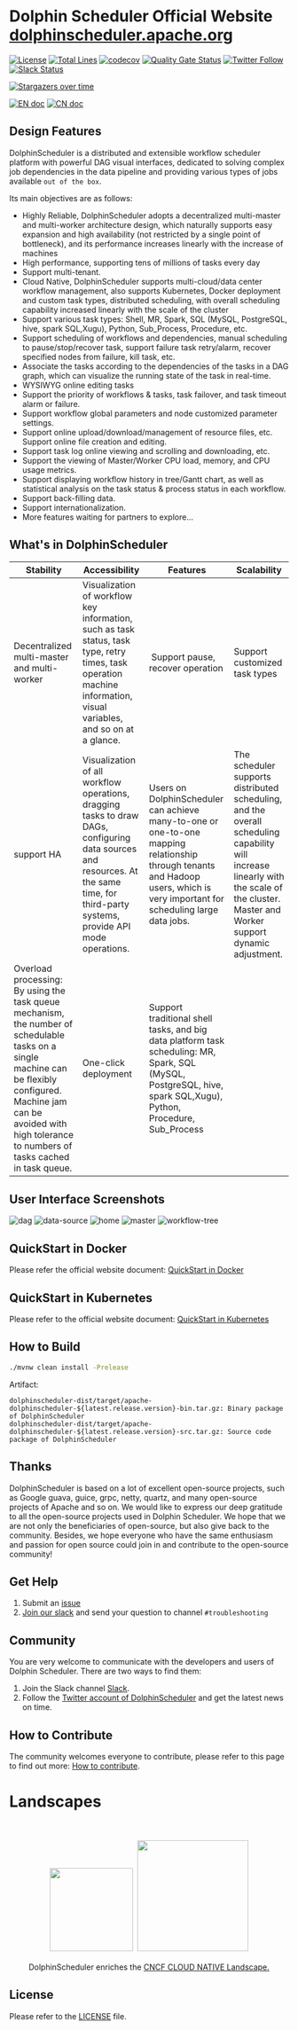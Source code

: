 Dolphin Scheduler Official Website
[dolphinscheduler.apache.org](https://dolphinscheduler.apache.org)
============

[![License](https://img.shields.io/badge/license-Apache%202-4EB1BA.svg)](https://www.apache.org/licenses/LICENSE-2.0.html)
[![Total Lines](https://tokei.rs/b1/github/apache/dolphinscheduler?category=lines)](https://github.com/apache/dolphinscheduler)
[![codecov](https://codecov.io/gh/apache/dolphinscheduler/branch/dev/graph/badge.svg)](https://codecov.io/gh/apache/dolphinscheduler/branch/dev)
[![Quality Gate Status](https://sonarcloud.io/api/project_badges/measure?project=apache-dolphinscheduler&metric=alert_status)](https://sonarcloud.io/dashboard?id=apache-dolphinscheduler)
[![Twitter Follow](https://img.shields.io/twitter/follow/dolphinschedule.svg?style=social&label=Follow)](https://twitter.com/dolphinschedule)
[![Slack Status](https://img.shields.io/badge/slack-join_chat-white.svg?logo=slack&style=social)](https://join.slack.com/t/asf-dolphinscheduler/shared_invite/zt-omtdhuio-_JISsxYhiVsltmC5h38yfw)




[![Stargazers over time](https://starchart.cc/apache/dolphinscheduler.svg)](https://starchart.cc/apache/dolphinscheduler)

[![EN doc](https://img.shields.io/badge/document-English-blue.svg)](README.md)
[![CN doc](https://img.shields.io/badge/文档-中文版-blue.svg)](README_zh_CN.md)

## Design Features

DolphinScheduler is a distributed and extensible workflow scheduler platform with powerful DAG visual interfaces, dedicated to solving complex job dependencies in the data pipeline and providing various types of jobs available `out of the box`.

Its main objectives are as follows:
 -  Highly Reliable, 
DolphinScheduler adopts a decentralized multi-master and multi-worker architecture design, which naturally supports easy expansion and high availability (not restricted by a single point of bottleneck), and its performance increases linearly with the increase of machines
 - High performance, supporting tens of millions of tasks every day
 - Support multi-tenant.
 - Cloud Native, DolphinScheduler supports multi-cloud/data center workflow management, also
supports Kubernetes, Docker deployment and custom task types, distributed
scheduling, with overall scheduling capability increased linearly with the
scale of the cluster
 - Support various task types: Shell, MR, Spark, SQL (MySQL, PostgreSQL, hive, spark SQL,Xugu), Python, Sub_Process, Procedure, etc.
 - Support scheduling of workflows and dependencies, manual scheduling to pause/stop/recover task, support failure task retry/alarm, recover specified nodes from failure, kill task, etc.
 - Associate the tasks according to the dependencies of the tasks in a DAG graph, which can visualize the running state of the task in real-time.
 - WYSIWYG online editing tasks
 - Support the priority of workflows & tasks, task failover, and task timeout alarm or failure.
 - Support workflow global parameters and node customized parameter settings.
 - Support online upload/download/management of resource files, etc. Support online file creation and editing.
 - Support task log online viewing and scrolling and downloading, etc.
 - Support the viewing of Master/Worker CPU load, memory, and CPU usage metrics.
 - Support displaying workflow history in tree/Gantt chart, as well as statistical analysis on the task status & process status in each workflow.
 - Support back-filling data.
 - Support internationalization.
 - More features waiting for partners to explore...

## What's in DolphinScheduler

 Stability | Accessibility | Features                                                                                                                                                                       | Scalability |
 --------- | ------------- |--------------------------------------------------------------------------------------------------------------------------------------------------------------------------------| ------------|
Decentralized multi-master and multi-worker | Visualization of workflow key information, such as task status, task type, retry times, task operation machine information, visual variables, and so on at a glance.  |  Support pause, recover operation                                                                                                                                              | Support customized task types
support HA | Visualization of all workflow operations, dragging tasks to draw DAGs, configuring data sources and resources. At the same time, for third-party systems, provide API mode operations. | Users on DolphinScheduler can achieve many-to-one or one-to-one mapping relationship through tenants and Hadoop users, which is very important for scheduling large data jobs. | The scheduler supports distributed scheduling, and the overall scheduling capability will increase linearly with the scale of the cluster. Master and Worker support dynamic adjustment.
Overload processing: By using the task queue mechanism, the number of schedulable tasks on a single machine can be flexibly configured. Machine jam can be avoided with high tolerance to numbers of tasks cached in task queue. | One-click deployment | Support traditional shell tasks, and big data platform task scheduling: MR, Spark, SQL (MySQL, PostgreSQL, hive, spark SQL,Xugu), Python, Procedure, Sub_Process               |  |

## User Interface Screenshots

![dag](./images/en_US/dag.png)
![data-source](./images/en_US/data-source.png)
![home](./images/en_US/home.png)
![master](./images/en_US/master.png)
![workflow-tree](./images/en_US/workflow-tree.png)

## QuickStart in Docker

Please refer the official website document: [QuickStart in Docker](https://dolphinscheduler.apache.org/en-us/docs/latest/user_doc/guide/installation/docker.html)

## QuickStart in Kubernetes

Please refer to the official website document: [QuickStart in Kubernetes](https://dolphinscheduler.apache.org/en-us/docs/latest/user_doc/guide/installation/kubernetes.html)

## How to Build

```bash
./mvnw clean install -Prelease
```

Artifact:

```
dolphinscheduler-dist/target/apache-dolphinscheduler-${latest.release.version}-bin.tar.gz: Binary package of DolphinScheduler
dolphinscheduler-dist/target/apache-dolphinscheduler-${latest.release.version}-src.tar.gz: Source code package of DolphinScheduler
```

## Thanks

DolphinScheduler is based on a lot of excellent open-source projects, such as Google guava, guice, grpc, netty, quartz, and many open-source projects of Apache and so on.
We would like to express our deep gratitude to all the open-source projects used in Dolphin Scheduler. We hope that we are not only the beneficiaries of open-source, but also give back to the community. Besides, we hope everyone who have the same enthusiasm and passion for open source could join in and contribute to the open-source community!

## Get Help

1. Submit an [issue](https://github.com/apache/dolphinscheduler/issues/new/choose)
2. [Join our slack](https://join.slack.com/t/asf-dolphinscheduler/shared_invite/zt-omtdhuio-_JISsxYhiVsltmC5h38yfw) and send your question to channel `#troubleshooting`

## Community

You are very welcome to communicate with the developers and users of Dolphin Scheduler. There are two ways to find them:
1. Join the Slack channel [Slack](https://asf-dolphinscheduler.slack.com/).
2. Follow the [Twitter account of DolphinScheduler](https://twitter.com/dolphinschedule) and get the latest news on time.

## How to Contribute

The community welcomes everyone to contribute, please refer to this page to find out more: [How to contribute](docs/docs/en/contribute/join/contribute.md).

# Landscapes

<p align="center">
<br/><br/>
<img src="https://landscape.cncf.io/images/left-logo.svg" width="150"/>&nbsp;&nbsp;<img src="https://landscape.cncf.io/images/right-logo.svg" width="200"/>
<br/><br/>
DolphinScheduler enriches the <a href="https://landscape.cncf.io/?landscape=observability-and-analysis&license=apache-license-2-0">CNCF CLOUD NATIVE Landscape.</a >

</p >

## License

Please refer to the [LICENSE](https://github.com/apache/dolphinscheduler/blob/dev/LICENSE) file.

